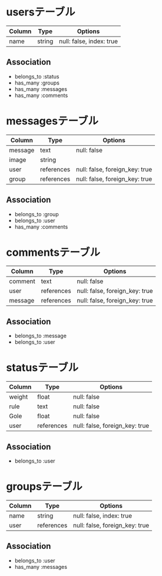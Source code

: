 # usersテーブル
|Column|Type|Options|
|------|----|-------|
|name|string|null: false, index: true|
## Association
- belongs_to :status
- has_many :groups
- has_many :messages
- has_many :comments

# messagesテーブル
|Column|Type|Options|
|------|----|-------|
|message|text|null: false|
|image|string||
|user|references|null: false, foreign_key: true|
|group|references|null: false, foreign_key: true|
## Association
- belongs_to :group
- belongs_to :user
- has_many :comments

# commentsテーブル
|Column|Type|Options|
|------|----|-------|
|comment|text|null: false|
|user|references|null: false, foreign_key: true|
|message|references|null: false, foreign_key: true|
## Association
- belongs_to :message
- belongs_to :user

# statusテーブル
|Column|Type|Options|
|------|----|-------|
|weight|float|null: false|
|rule|text|null: false|
|Gole|float|null: false|
|user|references|null: false, foreign_key: true|
## Association
- belongs_to :user

# groupsテーブル
|Column|Type|Options|
|------|----|-------|
|name|string|null: false, index: true|
|user|references|null: false, foreign_key: true|
## Association
 - belongs_to :user
 - has_many :messages
